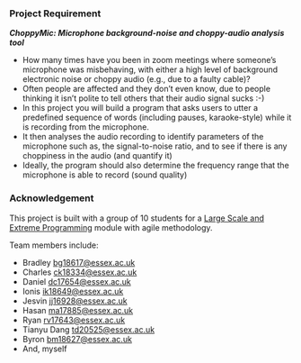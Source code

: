 ### Project Requirement

***ChoppyMic: Microphone background-noise and choppy-audio analysis tool***

- How many times have you been in zoom meetings where someone’s microphone was misbehaving, with either a high level of background electronic noise or choppy audio (e.g., due to a faulty cable)?
- Often people are affected and they don’t even know, due to people thinking it isn’t polite to tell others that their audio signal sucks :-)
- In this project you will build a program that asks users to utter a predefined sequence of words (including pauses, karaoke-style) while it is recording from the microphone.
- It then analyses the audio recording to identify parameters of the microphone such as, the signal-to-noise ratio, and to see if there is any choppiness in the audio (and quantify it)
- Ideally, the program should also determine the frequency range that the microphone is able to record (sound quality)


### Acknowledgement
This project is built with a group of 10 students for a [Large Scale and Extreme Programming](https://www1.essex.ac.uk/modules/Default.aspx?coursecode=CE320&level=6&period=AU&campus=CO&year=20) module with agile methodology. 

Team members include:
- Bradley	bg18617@essex.ac.uk
- Charles	ck18334@essex.ac.uk
- Daniel	dc17654@essex.ac.uk
- Ionis	ik18649@essex.ac.uk
- Jesvin	jj16928@essex.ac.uk
- Hasan	ma17885@essex.ac.uk
- Ryan	rv17643@essex.ac.uk
- Tianyu Dang	td20525@essex.ac.uk
- Byron	bm18627@essex.ac.uk
- And, myself
